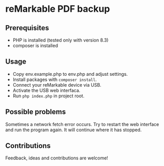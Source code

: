 # reMarkable PDF backup

## Prerequisites

- PHP is installed (tested only with version 8.3)
- composer is installed

## Usage

- Copy env.example.php to env.php and adjust settings.
- Install packages with `composer install`.
- Connect your reMarkable device via USB.
- Activate the USB web interfaca.
- Run `php index.php` in project root.

## Possible problems

Sometimes a network fetch error occurs. Try to restart the web interface and run the program again. It will continue where it has stopped.

## Contributions

Feedback, ideas and contributions are welcome!
